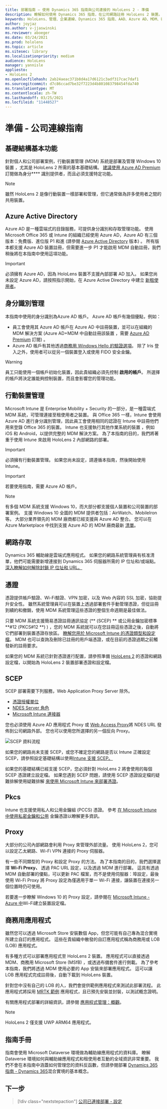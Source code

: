 ```yaml
---
title: 部署指南 – 使用 Dynamics 365 指南與公司連接的 HoloLens 2 - 準備
description: 瞭解如何使用 Dynamics 365 指南，在公司網路註冊 HoloLens 2 裝置。
keywords: HoloLens、管理、企業連線、Dynamics 365 指南、AAD、Azure AD、MDM、行動裝置管理
author: joyjaz
ms.author: v-jjaswinski
ms.reviewer: aboeger
ms.date: 03/24/2021
ms.prod: hololens
ms.topic: article
ms.sitesec: library
ms.localizationpriority: medium
audience: HoloLens
manager: yannisle
appliesto:
- HoloLens 2
ms.openlocfilehash: 2ab24aeac371b8d4a17d6121c3adf317cac7daf1
ms.sourcegitcommit: d7c86ccad7be32f7223d4b801083798454fda740
ms.translationtype: MT
ms.contentlocale: zh-TW
ms.lasthandoff: 03/25/2021
ms.locfileid: "11448527"
---
```

# <a name="prepare---corporate-connected-guide"></a>準備 - 公司連線指南
## <a name="infrastructure-essentials"></a>基礎結構基本功能
針對個人和公司部署案例，行動裝置管理 (MDM) 系統是部署及管理 Windows 10 裝置 ，尤其是 HoloLens 2 所需的基本基礎結構。 [建議使用 Azure AD Premium](https://docs.microsoft.com/azure/active-directory/fundamentals/active-directory-get-started-premium)訂閱做為身分**** 識別提供者，而且必須支援特定功能。

> [!NOTE]
> 雖然 HoloLens 2 是像行動裝置一樣部署和管理，但它通常做為許多使用者之間的共用裝置。

## <a name="azure-active-directory"></a>Azure Active Directory
Azure AD 是一種雲端式的目錄服務，可提供身分識別和存取管理功能。 使用 Microsoft Office 365 或 Intune 的組織已經使用 Azure AD，Azure AD 有三個版本：免費版、進位版 P1 和進 (請參閱 [Azure Active Directory](https://azure.microsoft.com/documentation/articles/active-directory-editions) 版本) 。 所有版本都支援 Azure AD 裝置註冊，但需要進一步 P1 才能啟用 MDM 自動註冊，我們稍後將在本指南中使用這項功能。
> [!Important]
> 必須擁有 Azure AD，因為 HoloLens 裝置不支援內部部署 AD 加入。 如果您尚未設定 Azure AD，請按照指示開始，在 Azure Active Directory 中建立 [新租使用者](https://docs.microsoft.com/azure/active-directory/fundamentals/active-directory-access-create-new-tenant)。

## <a name="identity-management"></a>身分識別管理
本指南中使用的身分識別為[](https://docs.microsoft.com/hololens/hololens-identity)Azure AD 帳戶。 Azure AD 帳戶有幾個優點，例如：
- 員工會使用其 Azure AD 帳戶在 Azure AD 中註冊裝置，並可以在組織的 MDM 解決方案 (Azure AD+MDM 中自動註冊該裝置 ，需要 [Azure AD Premium](https://docs.microsoft.com/azure/active-directory/fundamentals/active-directory-get-started-premium) 訂閱) 。
- Azure AD 帳戶[](https://docs.microsoft.com/hololens/hololens-identity)有其他透過[商務用 Windows Hello 的驗證選項](https://docs.microsoft.com/windows/security/identity-protection/hello-for-business/hello-identity-verification)。 除了 Iris 登入之外，使用者可以從另一個裝置登入或使用 FIDO 安全金鑰。

> [!WARNING] 
> 員工只能使用一個帳戶初始化裝置，因此貴組織必須先控制 **啟用的帳戶**。 所選擇的帳戶將決定誰能夠控制裝置，而且會影響您的管理功能。

## <a name="mobile-device-management"></a>行動裝置管理
Microsoft Intune 是 Enterprise Mobility + Security 的一部分，是一種雲端式 MDM 系統，可管理連接至租使用者之裝置。 與 Office 365 一樣，Intune 會使用 Azure AD 進行身分識別管理，因此員工會使用相同的認證在 Intune 中註冊他們用來登錄 Office 365 的裝置。 Intune 也支援執行其他作業系統的裝置 ，例如 iOS 和 Android，以提供完整的 MDM 解決方案。 為了本指南的目的，我們將著重于使用 Intune 來啟用 HoloLens 2 內部網路的部署。
> [!Important] 
> 必須擁有行動裝置管理。 如果您尚未設定，請遵循本指南，然後開始使用 Intune。

> [!Important]
> 若要使用指南，需要 Azure AD 帳戶。

> [!Note] 
> 有多個 MDM 系統支援 Windows 10，而大部分都支援個人裝置和公司裝置的部署案例。 支援 Windows 10 全圖的 MDM 提供者包括：AirWatch、MobileIron 等。 大部分業界領先的 MDM 廠商都已經支援與 Azure AD 整合。 您可以在 Azure Marketplace 中找到支援 Azure AD 的 MDM 廠商最新 [清單](https://azuremarketplace.microsoft.com/marketplace/apps/category/azure-active-directory-apps)。

## <a name="network-access"></a>網路存取 
Dynamics 365 輔助線是雲端式應用程式。 如果您的網路系統管理員有核准清單，他們可能需要新增連接到 Dynamics 365 伺服器所需的 IP 位址和/或端點。 [深入瞭解如何解除封鎖 IP 位址和 URL。](https://docs.microsoft.com/power-platform/admin/online-requirements#ip-addresses-and-urls)

## <a name="certificates"></a>憑證
憑證提供帳戶驗證、Wi-Fi驗證、VPN 加密，以及 Web 內容的 SSL 加密，協助提升安全性。 雖然系統管理員可以在裝置上透過部署套件手動管理憑證，但從註冊到續約和撤銷，使用 MDM 系統管理這些憑證的整個生命週期是最佳做法。 

只要 MDM 系統支援簡易憑證註冊通訊協定 (** (SCEP) ** 或公用金鑰加密標準 **#12 (PKCS#12 **) ) ，您的 MDM 系統就可以在您註冊這些憑證之後，自動將它們部署到裝置憑證存放區。 [瞭解您用於 Microsoft Intune 的憑證類型和設定檔](https://docs.microsoft.com/mem/intune/protect/certificates-configure)。 MDM 也可以查詢及刪除已註冊的用戶端憑證，或在目前的憑證過期之前觸發新的註冊要求。
 
如果您的 MDM 系統已針對憑證進行配置，請參照準備 [HoloLens 2](https://docs.microsoft.com/hololens/hololens-certificates-network) 的憑證和網路設定檔，以開始為 HoloLens 2 裝置部署憑證和設定檔。

## <a name="scep"></a>SCEP

SCEP 部署需要下列服務，Web Application Proxy Server 除外。
- [憑證授權單位](https://docs.microsoft.com/previous-versions/windows/it-pro/windows-server-2012-R2-and-2012/jj125375(v=ws.11))
- [NDES Server 角色](https://docs.microsoft.com/previous-versions/windows/it-pro/windows-server-2012-R2-and-2012/hh831498(v=ws.11))
- [Microsoft Intune 連接器](https://docs.microsoft.com/mem/intune/protect/certificates-scep-configure#install-the-microsoft-intune-connector)

您也必須使用 Azure AD 應用程式 Proxy 或 [Web Access Proxy](https://docs.microsoft.com/azure/active-directory/manage-apps/application-proxy-add-on-premises-application)將 NDES URL 發佈到公司網路外部。 您也可以使用您所選擇的另一個反向 Proxy。

![SCEP 資料流程](./images/hololens2-scep-info-flow.png)

如果您的網路尚未支援 SCEP，或您不確定您的網路是否以 Intune 正確設定 SCEP，請參照設定基礎結構以使用[Intune 支援 SCEP。](https://docs.microsoft.com/mem/intune/protect/certificates-scep-configure)

如果您的基礎結構已經支援 SCEP，您必須針對 HoloLens 2 將會使用的每個 SCEP 憑證建立設定檔。 [](https://docs.microsoft.com/mem/intune/protect/certificates-profile-scep) [](https://docs.microsoft.com/mem/configmgr/protect/deploy-use/create-certificate-profiles) 如果您遇到 SCEP 問題，請使用 SCEP 憑證設定檔的疑難排解使用疑難排解 [來使用 Microsoft Intune 來部署憑證](https://docs.microsoft.com/troubleshoot/mem/intune/troubleshoot-scep-certificate-profiles)。

## <a name="pkcs"></a>Pkcs
Intune 也支援使用私人和公用金鑰組 (PCCS) 憑證。 參考 [在 Microsoft Intune 中使用私密金鑰和公用](https://docs.microsoft.com/mem/intune/protect/certificates-pfx-configure) 金鑰憑證以瞭解更多資訊。

## <a name="proxy"></a>Proxy
大部分的公司內部網路會利用 Proxy 來管理外部流量。 使用 HoloLens 2，您可以設定乙太網路、Wi-Fi VPN 連接的 Proxy 伺服器。

有一些不同類型的 Proxy 和設定 Proxy 的方法。 為了本指南的目的，我們選擇選擇 **Wi-Fi Proxy、** 透過 PAC URL 設定，以及透過 MDM 進行部署。 這具有透過 MDM 自動部署的優點，可以更新 PAC 檔案，而不是使用伺服器：埠設定，最後使用 Wi-Fi Proxy 將 Proxy 設定為僅適用于單一 Wi-Fi 連接，讓裝置在連接另一個位置時仍可使用。 


若要進一步瞭解 Windows 10 的 Proxy 設定，請參閱在 [Microsoft Intune - Azure 中](https://docs.microsoft.com/mem/intune/configuration/wi-fi-settings-configure)Wi-Fi建立裝置設定檔。

## <a name="line-of-business-apps"></a>商務用應用程式 
雖然您可以透過 Microsoft Store 安裝數個 App，但您可能有自己專為混合實境所建立自訂的應用程式。 這些在貴組織中散發的自訂應用程式稱為商務用或 LOB (LOB) 應用程式。
  
有多種方式可以部署應用程式至 HoloLens 2 裝置。 應用程式可以直接透過 MDM、商務用 Microsoft Store (MSfB) ，或透過布備套件進行側載。 為了參考本指南，我們將透過 MDM 使用必要的 App 安裝來部署應用程式。 這可以讓 LOB 應用程式完成註冊後，自動下載到 HoloLens 裝置。

針對您中沒有自己的 LOB 的人，我們會提供範例應用程式來測試此部署流程。 此應用程式將採用 [MRTK 範例](https://aka.ms/HoloLensDocs-Sample-MRTK-Examples-App) 應用程式，且已預先安裝並封裝，以測試概念證明。
 
有關應用程式部署的詳細資訊，請參閱 [應用程式管理：概觀](https://docs.microsoft.com/hololens/app-deploy-overview)。

> [!NOTE]
> HoloLens 2 僅支援 UWP ARM64 應用程式。

## <a name="guides-playbook"></a>指南手冊
指南會使用 Microsoft Dataverse 環境做為輔助線應用程式的資料庫。 瞭解 Dataverse 環境如何與輔助線應用程式和租使用者互動的全域資訊非常重要。 我們不會在本指南中涵蓋如何管理您的資料反函數，但請參閱部署 [Dynamics 365 指南 - Dynamics 365](https://docs.microsoft.com/dynamics365/mixed-reality/guides/admin-deployment-playbook)混合實境的基本概念。

## <a name="next-step"></a>下一步 
> [!div class="nextstepaction"]
> [公司已連接部署 - 設定](hololens2-corp-connected-configure.md)